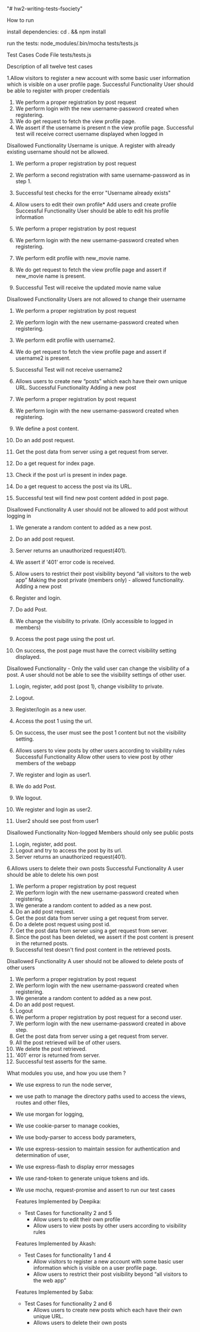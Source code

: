 "# hw2-writing-tests-fsociety" 
    
How to run

install dependencies:
    cd . && npm install

run the tests:
    node_modules/.bin/mocha tests/tests.js

Test Cases Code File
    tests/tests.js
    
Description of all twelve test cases

1.Allow visitors to register a new account with some basic user information which is visible on a user profile page.
  Successful Functionality
  User should be able to register with proper credentials
  1. We perform a proper registration by post request
  2. We perform login with the new username-password created when registering.
  3. We do get request to fetch the view profile page.
  4. We assert if the username is present n the view profile page.
  Successful test will receive correct username displayed when logged in

  Disallowed Functionality
  Username is unique. A register with already existing username should not be allowed.
  1. We perform a proper registration by post request
  2. We perform a second registration with same username-password as in step 1.
  3. Successful test checks for the error "Username already exists"

2. Allow users to edit their own profile* Add users and create profile
  Successful Functionality
  User should be able to edit his profile information
  1. We perform a proper registration by post request
  2. We perform login with the new username-password created when registering.
  3. We perform edit profile with new_movie name.
  4. We do get request to fetch the view profile page and assert if new_movie name is present.
  5. Successful  Test will receive the updated movie name value

  Disallowed Functionality
  Users are not allowed to change their username
  1. We perform a proper registration by post request
  2. We perform login with the new username-password created when registering.
  3. We perform edit profile with username2.
  4. We do get request to fetch the view profile page and assert if username2 is present.
  5. Successful Test will not receive username2

3. Allows users to create new “posts” which each have their own unique URL.
  Successful Functionality
  Adding a new post
  1. We perform a proper registration by post request
  2. We perform login with the new username-password created when registering.
  3. We define a post content.
  4. Do an add post request.
  5. Get the post data from server using a get request from server.
  6. Do a get request for index page.
  7. Check if the post url is present in index page.
  8. Do a get request to access the post via its URL.
  9. Successful test will find new post content added in post page.

  Disallowed Functionality
  A user should not be allowed to add post without logging in
  1. We generate a random content to added as a new post.
  2. Do an add post request.
  3. Server returns an unauthorized request(401).
  4. We assert if '401' error code is received.
  
4. Allow users to restrict their post visibility beyond “all visitors to the web app”
  Making the post private (members only) - allowed functionality.
  Adding a new post
  1. Register and login.
  2. Do add Post.
  3. We change the visibility to private. (Only accessible to logged in members)
  3. Access the post page using the post url.
  4. On success, the post page must have the correct visibility setting displayed.

  Disallowed Functionality - Only the valid user can change the visibility of a post.
  A user should not be able to see the visibility settings of other user.
  1. Login, register, add post (post 1), change visibility to private.
  2. Logout.
  3. Register/login as a new user.
  4. Access the post 1 using the url.
  5. On success, the user must see the post 1 content but not the visibility setting.

5. Allows users to view posts by other users according to visibility rules
  Successful Functionality
  Allow other users to view post by other members of the webapp
  1. We register and login as user1.
  2. We do add Post.
  3. We logout.
  4. We register and login as user2.
  5. User2 should see post from user1

  Disallowed Functionality
  Non-logged Members should only see public posts
  1. Login, register, add post.
  2. Logout and try to access the post by its url.
  3. Server returns an unauthorized request(401).

6.Allows users to delete their own posts
  Successful Functionality
  A user should be able to delete his own post
  1. We perform a proper registration by post request
  2. We perform login with the new username-password created when registering.
  3. We generate a random content to added as a new post.
  4. Do an add post request.
  5. Get the post data from server using a get request from server.
  6. Do a delete post request using post id.
  7. Get the post data from server using a get request from server.
  8. Since the post has been deleted, we assert if the post content is present in the returned posts.
  9. Successful test doesn't find post content in the retrieved posts.

  Disallowed Functionality
  A user should not be allowed to delete posts of other users
  1. We perform a proper registration by post request
  2. We perform login with the new username-password created when registering.
  3. We generate a random content to added as a new post.
  4. Do an add post request.
  5. Logout
  6. We perform a proper registration by post request for a second user.
  7. We perform login with the new username-password created in above step.
  8. Get the post data from server using a get request from server.
  9. All the post retrieved will be of other users.
  10. We delete the post retrieved.
  11. '401' error is returned from server.
  12. Successful test asserts for the same.


 What modules you use, and how you use them ?

* We use express to run the node server,
* we use path to manage the directory paths used to access the views, routes and other files,
* We use morgan for logging,
* We use cookie-parser to manage cookies,
* We use body-parser to access body parameters,
* We use express-session to maintain session for authentication and determination of user,
* We use express-flash to display error messages
* We use rand-token to generate unique tokens and ids.
* We use mocha, request-promise and assert to run our test cases


    Features Implemented by Deepika:
    * Test Cases for functionality 2 and 5
        - Allow users to edit their own profile
        - Allow users to view posts by other users according to visibility rules

    Features Implemented by Akash:
    * Test Cases for functionality 1 and 4
        - Allow visitors to register a new account with some basic user information which is visible on a user profile page.
        - Allow users to restrict their post visibility beyond “all visitors to the web app”

    Features Implemented by Saba:
    * Test Cases for functionality 2 and 6
        - Allows users to create new posts which each have their own unique URL.
        - Allows users to delete their own posts